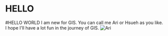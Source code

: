 # HELLO
#HELLO WORLD
I am new for GIS. You can call me Ari or Hsueh as you like. I hope I'll have a lot fun in the journey of GIS.
![Ari](images/Ari.jpg)
